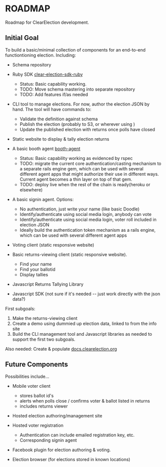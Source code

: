 ROADMAP
=======

Roadmap for ClearElection development.

## Initial Goal

To build a basic/minimal collection of components for an end-to-end functiontioning election.  Including:

* Schema repository

* Ruby SDK [clear-election-sdk-ruby](https://github.com/ClearElection/clear-election-sdk-ruby)
  * Status: Basic capability working.
  * TODO: Move schema mastering into separate repository
  * TODO: Add features if/as needed

* CLI tool to manage elections.  For now, author the election JSON by hand.  The tool will have commands to:
  * Validate the definition against schema
  * Publish the election (probably to S3, or wherever using )
  * Update the published election with returns once polls have closed
  
* Static website to display & tally election returns

* A basic booth agent [booth-agent](https://github.com/ClearElection/booth-agent)
  * Status: Basic capability working as evidenced by rspec
  * TODO: migrate the current core authentication/casting mechanism to a separate rails engine gem, which can be used with several different agent apps that might authorize their use in different ways.  Current agent becomes a thin layer on top of that gem.
  * TODO: deploy live when the rest of the chain is ready(heroku or elsewhere)

* A basic signin agent.  Options:
  * No authentication, just write your name (like basic Doodle)
  * Identify/authenticate using social media login, anybody can vote
  * Identify/authenticate using social media login, voter roll included in election JSON
  * Ideally build the authentication token mechanism as a rails engine, which can be used with several different agent apps
  

* Voting client (static responsive website)

* Basic returns-viewing client (static responsive website).
   * Find your name
   * Find your ballotid
   * Display tallies
   
* Javascript Returns Tallying Library

* Javascript SDK (not sure if it's needed -- just work directly with the json data?)

First subgoals:

1. Make the returns-viewing client
2. Create a demo using dummied up election data, linked to from the info site
3. Build the CLI management tool and Javascript libraries as needed to support the first two subgoals.

Also needed: Create & populate [docs.clearelection.org](http://docs.clearelection.org)


   
## Future Components

Possibilities include...

* Mobile voter client
   * stores ballot id's
   * alerts when polls close / confirms voter & ballot listed in returns
   * includes returns viewer
   
* Hosted election authoring/management site

* Hosted voter registration
	* Authentication can include emailed registration key, etc.
	* Corresponding signin agent
	
* Facebook plugin for election authoring & voting.

* Election browser (for elections stored in known locations)

   


